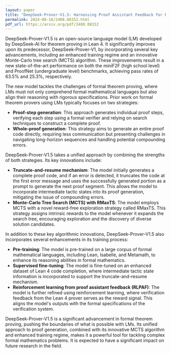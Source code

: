 ```yaml
---
layout: paper
title: "DeepSeek-Prover-V1.5: Harnessing Proof Assistant Feedback for Reinforcement Learning and Monte-Carlo Tree Search"
permalink: 2024-08-16/2408.08152.html
pdf_url: https://arxiv.org/pdf/2408.08152
---
```


DeepSeek-Prover-V1.5 is an open-source language model (LM) developed by DeepSeek-AI for theorem proving in Lean 4.  It significantly improves upon its predecessor, DeepSeek-Prover-V1, by incorporating several key advancements, including an enhanced training regime and an innovative Monte-Carlo tree search (MCTS) algorithm. These improvements result in a new state-of-the-art performance on both the miniF2F (high school level) and ProofNet (undergraduate level) benchmarks, achieving pass rates of 63.5% and 25.3%, respectively. 

The new model tackles the challenges of formal theorem proving, where LMs must not only comprehend formal mathematical languages but also align their reasoning with rigorous specifications. Prior work on formal theorem provers using LMs typically focuses on two strategies:

* **Proof-step generation**: This approach generates individual proof steps, verifying each step using a formal verifier and relying on search techniques to construct a complete proof.
* **Whole-proof generation**: This strategy aims to generate an entire proof code directly, requiring less communication but presenting challenges in navigating long-horizon sequences and handling potential compounding errors.

DeepSeek-Prover-V1.5 takes a unified approach by combining the strengths of both strategies. Its key innovations include:

* **Truncate-and-resume mechanism**: The model initially generates a complete proof code, and if an error is detected, it truncates the code at the first error message and uses the successfully generated portion as a prompt to generate the next proof segment. This allows the model to incorporate intermediate tactic states into its proof generation, mitigating the issue of compounding errors.
* **Monte-Carlo Tree Search (MCTS) with RMaxTS**: The model employs MCTS with a novel reward-free exploration strategy called RMaxTS. This strategy assigns intrinsic rewards to the model whenever it expands the search tree, encouraging exploration and the discovery of diverse solution candidates. 

In addition to these key algorithmic innovations, DeepSeek-Prover-V1.5 also incorporates several enhancements in its training process:

* **Pre-training**: The model is pre-trained on a large corpus of formal mathematical languages, including Lean, Isabelle, and Metamath, to enhance its reasoning abilities in formal mathematics.
* **Supervised fine-tuning**:  The model is fine-tuned on an enhanced dataset of Lean 4 code completion, where intermediate tactic state information is incorporated to support the truncate-and-resume mechanism.
* **Reinforcement learning from proof assistant feedback (RLPAF)**: The model is further refined using reinforcement learning, where verification feedback from the Lean 4 prover serves as the reward signal. This aligns the model's outputs with the formal specifications of the verification system.

DeepSeek-Prover-V1.5 is a significant advancement in formal theorem proving, pushing the boundaries of what is possible with LMs. Its unified approach to proof generation, combined with its innovative MCTS algorithm and enhanced training regime, makes it a powerful tool for tackling complex formal mathematics problems. It is expected to have a significant impact on future research in the field.